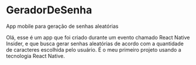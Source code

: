 # GeradorDeSenha
App mobile para geração de senhas aleatórias

Olá, esse é um app que foi criado durante um evento chamado React Native Insider, e que busca gerar senhas aleatórias de acordo com a quantidade de caracteres escolhida pelo usuário.
É o meu primeiro projeto usando a tecnologia React Native.
